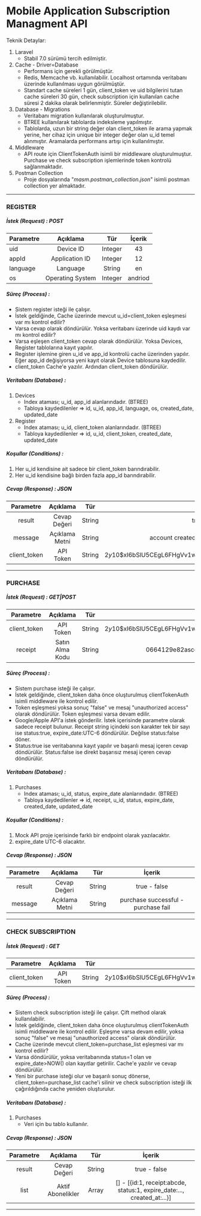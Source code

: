 # Mobile Application Subscription Managment API

Teknik Detaylar:

1) Laravel
    - Stabil 7.0 sürümü tercih edilmiştir.
2) Cache - Driver=Database
    - Performans için gerekli görülmüştür.
    - Redis, Memcache vb. kullanılabilir. Localhost ortamında veritabanı üzerinde kullanılması uygun görülmüştür.
    - Standart cache süreleri 1 gün, client_token ve uid bilgilerini tutan cache süreleri 30 gün, check subscription için kullanılan cache süresi 2 dakika olarak belirlenmiştir. Süreler değiştirilebilir.
3) Database - Migrations
    - Veritabanı migration kullanılarak oluşturulmuştur.
    - BTREE kullanılarak tablolarda indeksleme yapılmıştır.
    - Tablolarda, uzun bir string değer olan client_token ile arama yapmak yerine, her cihaz için unique bir integer değer olan u_id temel alınmıştır. Aramalarda performans artışı için kullanılmıştır.
4) Middleware
    - API route için ClientTokenAuth isimli bir middleware oluşturulmuştur. Purchase ve check subscription işlemlerinde token kontrolü sağlanmaktadır. 
5) Postman Collection
    - Proje dosyalarında "*masm.postman_collection.json*" isimli postman collection yer almaktadır.
    
---

### REGISTER

##### İstek (Request) : POST

Parametre   |Açıklama           |Tür        |İçerik
:-----------|:-----------------:|:---------:|:----:|
uid         |Device ID          |Integer    |43
appId       |Application ID     |Integer    |12
language    |Language           |String     |en
os          |Operating System   |Integer    |andriod

##### Süreç (Process) :
 - Sistem register isteği ile çalışır.
 - İstek geldiğinde, Cache üzerinde mevcut u_id=client_token eşleşmesi var mı kontrol edilir? 
 - Varsa cevap olarak döndürülür. Yoksa veritabanı üzerinde uid kaydı var mı kontrol edilir? 
 - Varsa eşleşen client_token cevap olarak döndürülür. Yoksa Devices, Register tablolarına kayıt yapılır.
 - Register işlemine giren u_id ve app_id kontrolü cache üzerinden yapılır. Eğer app_id değişiyorsa yeni kayıt olarak Device tablosuna kaydedilir.
 - client_token Cache'e yazılır. Ardından client_token döndürülür.

##### Veritabanı (Database) :
1. Devices
    - Index ataması; u_id, app_id alanlarındadır. (BTREE)
    - Tabloya kaydedilenler => id, u_id, app_id, language, os, created_date, updated_date
2. Register
    - Index ataması; u_id, client_token alanlarındadır. (BTREE)
    - Tabloya kaydedilenler => id, u_id, client_token, created_date, updated_date

##### Koşullar (Conditions) :
1. Her u_id kendisine ait sadece bir client_token barındırabilir.
2. Her u_id kendisine bağlı birden fazla app_id barındırabilir.

##### Cevap (Response) : JSON

Parametre       |Açıklama       |Tür    |İçerik
:--------------:|:-------------:|:-----:|:----:|
result          |Cevap Değeri   |String |true - false
message         |Açıklama Metni |String |account created - account already exists
client_token    |API Token      |String |$2y$10$xI6bSlU5CEgL6FHgVv1wY.Im4mt7.kmrNX28eJlH1JaYIyELhiNMG

---

### PURCHASE

##### İstek (Request) : GET|POST

Parametre       |Açıklama           |Tür    |İçerik
:--------------:|:-----------------:|:-----:|:----:|
client_token    |API Token          |String |$2y$10$xI6bSlU5CEgL6FHgVv1wY.Im4mt7.kmrNX28eJlH1JaYIyELhiNMG
receipt         |Satın Alma Kodu    |String |0664129e82ascd4dc351235190e53ed11

##### Süreç (Process) : 
 - Sistem purchase isteği ile çalışır.
 - İstek geldiğinde, client_token daha önce oluşturulmuş clientTokenAuth isimli middleware ile kontrol edilir.  
 - Token eşleşmesi yoksa sonuç "false" ve mesaj "unauthorized access" olarak döndürülür. Token eşleşmesi varsa devam edilir.
 - Google/Apple API'a istek gönderilir. İstek içerisinde parametre olarak sadece receipt bulunur. Receipt string içindeki son karakter tek bir sayı ise status:true, expire_date:UTC-6 döndürülür. Değilse status:false döner. 
 - Status:true ise veritabanına kayıt yapılır ve başarılı mesaj içeren cevap döndürülür. Status:false ise direkt başarısız mesaj içeren cevap döndürülür.

##### Veritabanı (Database) : 
1. Purchases
    - Index ataması; u_id, status, expire_date alanlarındadır. (BTREE)
    - Tabloya kaydedilenler => id, receipt, u_id, status, expire_date, created_date, updated_date

##### Koşullar (Conditions) :
1. Mock API proje içerisinde farklı bir endpoint olarak yazılacaktır.
2. expire_date UTC-6 olacaktır.

##### Cevap (Response) : JSON

Parametre   |Açıklama       |Tür    |İçerik
:----------:|:-------------:|:-----:|:----:|
result      |Cevap Değeri   |String |true - false
message     |Açıklama Metni |String |purchase successful - purchase fail

---

### CHECK SUBSCRIPTION

##### İstek (Request) : GET

Parametre       |Açıklama   |Tür    |İçerik
:--------------:|:---------:|:-----:|:----:|
client_token    |API Token  |String |$2y$10$xI6bSlU5CEgL6FHgVv1wY.Im4mt7.kmrNX28eJlH1JaYIyELhiNMG

##### Süreç (Process) : 
 - Sistem check subscription isteği ile çalışır. Çift method olarak kullanılabilir.
  - İstek geldiğinde, client_token daha önce oluşturulmuş clientTokenAuth isimli middleware ile kontrol edilir.  Eşleşme varsa devam edilir, yoksa sonuç "false" ve mesaj "unauthorized access" olarak döndürülür. 
 - Cache üzerinde mevcut client_token=purchase_list eşleşmesi var mı kontrol edilir? 
 - Varsa döndürülür, yoksa veritabanında status=1 olan ve expire_date>NOW() olan kayıtlar getirilir. Cache'e yazılır ve cevap döndürülür.
 - Yeni bir purchase isteği olur ve başarılı sonuç dönerse, client_token=purchase_list cache'i silinir ve check subscription isteği ilk çağırıldığında cache yeniden oluşturulur.

##### Veritabanı (Database) : 
1. Purchases
    - Veri için bu tablo kullanılır.
    

##### Cevap (Response) : JSON

Parametre   |Açıklama           |Tür    |İçerik
:----------:|:-----------------:|:-----:|:----:|
result      |Cevap Değeri       |String |true - false
list        |Aktif Abonelikler  |Array  |[] - [{id:1, receipt:abcde, status:1, expire_date:..., created_at:...}]

---
